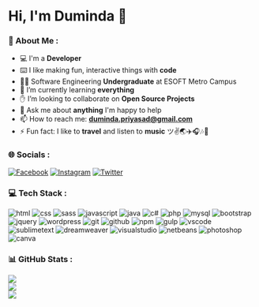 # Hi, I'm Duminda 👋
### 💫 About Me :
- 💻 I'm a **Developer**
- ⌨️ I like making fun, interactive things with **code**
- 👨‍🎓 Software Engineering **Undergraduate** at ESOFT Metro Campus
- 🌱 I’m currently learning **everything**
- ✋ I’m looking to collaborate on **Open Source Projects**
- 💬 Ask me about **anything** I'm happy to help
- 📫 How to reach me: **duminda.priyasad@gmail.com**
- ⚡ Fun fact: I like to **travel** and listen to **music** ツ✌🌏✈️🎧🎶🎵

### 🌐 Socials :
[![Facebook](https://img.shields.io/badge/Facebook-%231877F2.svg?logo=Facebook&logoColor=white)](https://www.facebook.com/j.duminda) [![Instagram](https://img.shields.io/badge/Instagram-%23E4405F.svg?logo=Instagram&logoColor=white)](https://www.instagram.com/duminda_priyasad) [![Twitter](https://img.shields.io/badge/Twitter-%231DA1F2.svg?logo=Twitter&logoColor=white)](https://twitter.com/DumindaPriyasad)

### 💻 Tech Stack :
![html](https://img.shields.io/badge/HTML-239120?style=flat&logo=html5&logoColor=white) ![css](https://img.shields.io/badge/CSS-239120?style=flat&logo=css3&logoColor=white) ![sass](https://img.shields.io/badge/Sass-CC6699?style=flat&logo=sass&logoColor=white) ![javascript](https://img.shields.io/badge/JavaScript-F7DF1E?style=flat&logo=javascript&logoColor=black) ![java](https://img.shields.io/badge/Java-ED8B00?style=flat&logo=java&logoColor=white) ![c#](https://img.shields.io/badge/C%23-239120?style=flat&logo=c-sharp&logoColor=white) ![php](https://img.shields.io/badge/PHP-777BB4?style=flat&logo=php&logoColor=white) ![mysql](https://img.shields.io/badge/MySQL-005C84?style=flat&logo=mysql&logoColor=white) ![bootstrap](https://img.shields.io/badge/Bootstrap-563D7C?style=flat&logo=bootstrap&logoColor=white) ![jquery](https://img.shields.io/badge/jQuery-0769AD?style=flat&logo=jquery&logoColor=white) ![wordpress](https://img.shields.io/badge/Wordpress-21759B?style=flat&logo=wordpress&logoColor=white) ![git](https://img.shields.io/badge/GIT-E44C30?style=flat&logo=git&logoColor=white) ![github](https://img.shields.io/badge/GitHub-100000?style=flat&logo=github&logoColor=white) ![npm](https://img.shields.io/badge/NPM-%23000000?style=flat&logo=npm&logoColor=white) ![gulp](https://img.shields.io/badge/GULP-%23CF4647?style=flat&logo=gulp&logoColor=white) ![vscode](https://img.shields.io/badge/Visual_Studio_Code-0078D4?style=flat&logo=visual%20studio%20code&logoColor=white) ![sublimetext](https://img.shields.io/badge/sublime_text-%23575757?style=flat&logo=sublime-text&logoColor=important) ![dreamweaver](https://img.shields.io/badge/Adobe%20Dreamweaver-072401?style=flat&logo=Adobe%20Dreamweaver&logoColor=34F400) ![visualstudio](https://img.shields.io/badge/Visual_Studio-5C2D91?style=flat&logo=visual%20studio&logoColor=white) ![netbeans](https://img.shields.io/badge/apache%20netbeans-1B6AC6?style=flat&logo=apache%20netbeans%20IDE&logoColor=white) ![photoshop](https://img.shields.io/badge/Adobe%20Photoshop-31A8FF?style=flat&logo=Adobe%20Photoshop&logoColor=black) ![canva](https://img.shields.io/badge/Canva-%2300C4CC.svg?style=flat&logo=Canva&logoColor=white)

### 📊 GitHub Stats :
![](https://github-readme-stats.vercel.app/api?username=dumindapriyasad&show_icons=true&include_all_commits=true&hide_border=false&theme=tokyonight)<br/>
![](https://github-readme-streak-stats.herokuapp.com/?user=dumindapriyasad&hide_border=false&theme=tokyonight)<br/>
![](https://github-readme-stats.vercel.app/api/top-langs/?username=dumindapriyasad&include_all_commits=true&langs_count=10&hide_border=false&theme=tokyonight)
